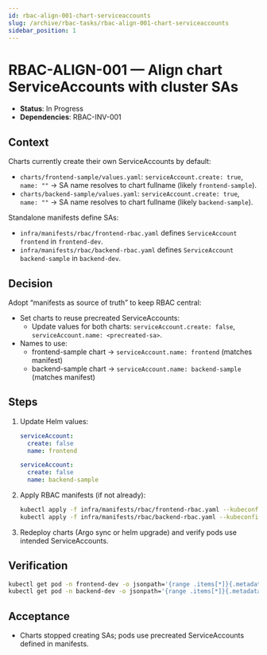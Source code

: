 ```yaml
---
id: rbac-align-001-chart-serviceaccounts
slug: /archive/rbac-tasks/rbac-align-001-chart-serviceaccounts
sidebar_position: 1
---
```


# RBAC-ALIGN-001 — Align chart ServiceAccounts with cluster SAs

- **Status**: In Progress
- **Dependencies**: RBAC-INV-001

## Context

Charts currently create their own ServiceAccounts by default:

- `charts/frontend-sample/values.yaml`: `serviceAccount.create: true`, `name: ""` → SA name resolves to chart fullname (likely `frontend-sample`).
- `charts/backend-sample/values.yaml`: `serviceAccount.create: true`, `name: ""` → SA name resolves to chart fullname (likely `backend-sample`).

Standalone manifests define SAs:

- `infra/manifests/rbac/frontend-rbac.yaml` defines `ServiceAccount frontend` in `frontend-dev`.
- `infra/manifests/rbac/backend-rbac.yaml` defines `ServiceAccount backend-sample` in `backend-dev`.

## Decision

Adopt “manifests as source of truth” to keep RBAC central:

- Set charts to reuse precreated ServiceAccounts:
  - Update values for both charts: `serviceAccount.create: false`, `serviceAccount.name: <precreated-sa>`.
- Names to use:
  - frontend-sample chart → `serviceAccount.name: frontend` (matches manifest)
  - backend-sample chart → `serviceAccount.name: backend-sample` (matches manifest)

## Steps

1.  Update Helm values:

    ```yaml title="charts/frontend-sample/values.yaml"
    serviceAccount:
      create: false
      name: frontend
    ```

    ```yaml title="charts/backend-sample/values.yaml"
    serviceAccount:
      create: false
      name: backend-sample
    ```

2.  Apply RBAC manifests (if not already):

    ```bash title="Apply RBAC manifests"
    kubectl apply -f infra/manifests/rbac/frontend-rbac.yaml --kubeconfig=$HOME/.kube/config
    kubectl apply -f infra/manifests/rbac/backend-rbac.yaml --kubeconfig=$HOME/.kube/config
    ```

3.  Redeploy charts (Argo sync or helm upgrade) and verify pods use intended ServiceAccounts.

## Verification

```bash title="Verify ServiceAccounts"
kubectl get pod -n frontend-dev -o jsonpath='{range .items[*]}{.metadata.name}{"\t"}{.spec.serviceAccountName}{"\n"}{end}' --kubeconfig=$HOME/.kube/config | cat
kubectl get pod -n backend-dev -o jsonpath='{range .items[*]}{.metadata.name}{"\t"}{.spec.serviceAccountName}{"\n"}{end}' --kubeconfig=$HOME/.kube/config | cat
```

## Acceptance

- Charts stopped creating SAs; pods use precreated ServiceAccounts defined in manifests.
